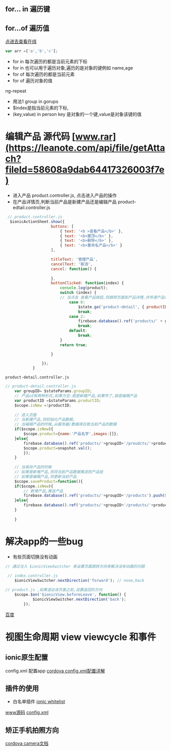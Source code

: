 ## for... in 遍历键
## for...of 遍历值

<a href="">点进去查看在线</a>

```javascript
var arr =['a','b','c'];
```
* for in 每次遍历的都是当前元素的下标
* for in 也可以用于遍历对象,遍历的是对象的键例如 name,age
* for of 每次遍历的都是当前元素
* for of  遍历对象的值

ng-repeat
* 用法1 group in gorups
* $index是指当前元素的下标,
* (key,value) in person   key 是对象的一个键,value是对象该键的值

# 编辑产品 源代码 [www.rar](https://leanote.com/api/file/getAttach?fileId=58608a9dab64417326003f7e)
* 进入产品 product.controller.js, 点击进入产品的操作
* 在产品详情页,判断当前产品是新建产品还是编辑产品 product-edtail.controller.js

```javascript
 // product.controller.js
  $ionicActionSheet.show({
                    buttons: [
                        { text: '<b >查看产品</b>' },
                        { text: '<b>置顶</b>' },
                        { text: '<b>删除</b>' },
                        { text: '<b>重命名产品</b>' }
                    ],

                    titleText: '管理产品',
                    cancelText: '取消',
                    cancel: function() {
                      
                    },
                    buttonClicked: function(index) {
                        console.log(product);
                        switch (index) {
                        // 当点击 查看产品按钮,则跳转页面到产品详情,并传递产品组id,产品id
                            case 0:
                                $state.go('product-detail', { productID: key, groupID: groupID });
                                break;
                            case 2:
                                firebase.database().ref('products/' + groupID + '/products/' + key).remove();
                                break;
                            default:
                                break;
                        }
                        return true;

                    }

                });
            }
```
`product-detail.controller.js`
```javascript
// product-detail.controller.js
    var groupID= $stateParams.groupID;
    // 产品id有两种形式,如果为空.就是新建产品,如果传了,就是编辑产品
    var productID =$stateParams.productID;
    $scope.isNew =!productID;
    
    // 进入页面 
    // 当新建产品,则初始化产品数据,
    // 当编辑产品的时候,从服务器/数据库拉取当前产品的数据
    if($scope.isNew){
        $scope.product={name:'产品名字',images:[]};
    }else{
        firebase.database().ref('products/'+groupID+'/proudcts/'+productID).on('value',function(snapshot){
        $scope.product=snapshot.val();
        });
    }
    
    // 当保存产品的时候
    // 如果是新增产品,则将当前产品数据推送到产品组
    // 如果是编辑产品,则更新当前产品
    $scope.saveProduct=function(){
    if($scope.isNew){
        // 新增产品,推送产品
        firebase.database().ref('products/'+groupID+'/products').push($scope.product);
    }else{
        firebase.database().ref('products/'+groupID+'/products/'+productID).update($scope.product);
    }
    
    }
```


# 解决app的一些bug
* 有些页面切换没有动画
```javascript
// 通过注入 $ionicViewSwitcher 来设置页面跳转方向来解决没有动画的问题
    
 // index.controller.js
    $ionicViewSwitcher.nextDirection('forward'); // none,back

// product.js ,如果退出该页面之前,设置返回的方向
    $scope.$on('$ionicView.beforeLeave', function() {
            $ionicViewSwitcher.nextDirection('back');
        });


```

[百度](http://www.baidu.com)
# 视图生命周期 view viewcycle  和事件

 ## ionic原生配置 
 config.xml  配置app  [cordova config.xml配置详解](https://cordova.apache.org/docs/en/latest/config_ref/index.html)
 
 ## 插件的使用
* 白名单插件 [ionic whitelist](https://github.com/apache/cordova-plugin-whitelist)


 [www源码](https://leanote.com/api/file/getAttach?fileId=5860d84c3753af2cf3000000)
[config.xml](https://leanote.com/api/file/getAttach?fileId=5860d8883753af2cf3000001)

## 矫正手机拍照方向
[cordova camera文档](https://cordova.apache.org/docs/en/latest/reference/cordova-plugin-camera/index.html)

